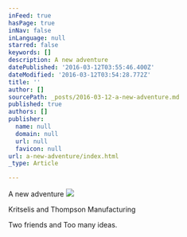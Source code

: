 ```yaml
---
inFeed: true
hasPage: true
inNav: false
inLanguage: null
starred: false
keywords: []
description: A new adventure
datePublished: '2016-03-12T03:55:46.400Z'
dateModified: '2016-03-12T03:54:28.772Z'
title: ''
author: []
sourcePath: _posts/2016-03-12-a-new-adventure.md
published: true
authors: []
publisher:
  name: null
  domain: null
  url: null
  favicon: null
url: a-new-adventure/index.html
_type: Article

---
```

A new adventure
![](https://the-grid-user-content.s3-us-west-2.amazonaws.com/ccb608ea-9c50-4a6f-a721-354d5528a1af.jpg)

Kritselis and Thompson Manufacturing

Two friends and Too many ideas.